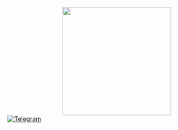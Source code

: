<div id="header" align="center">
  <img src="https://media0.giphy.com/media/v1.Y2lkPTc5MGI3NjExd2k3ZmN2Y3ZiYWNpY2ZrNjNrcWk2MzFpbDJrMjlybHN0NDl5ZW84ZyZlcD12MV9pbnRlcm5hbF9naWZfYnlfaWQmY3Q9cw/VFHpBIMdOWteabwcdb/giphy.gif" width="250"/>
</div>
<div id="badges">
  <a href="https://t.me/MVXIMokda">
    <img src="https://img.shields.io/badge/telegram-blue?style=for-the-badge&logo=telegram" alt="Telegram"/>
  </a>
</div>


